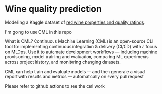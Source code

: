 # Wine quality prediction
Modelling a Kaggle dataset of [red wine properties and quality ratings](https://www.kaggle.com/uciml/red-wine-quality-cortez-et-al-2009). 

I'm going to use CML in this repo

What is CML? Continuous Machine Learning (CML) is an open-source CLI tool for implementing continuous integration & delivery (CI/CD) with a focus on MLOps. Use it to automate development workflows — including machine provisioning, model training and evaluation, comparing ML experiments across project history, and monitoring changing datasets.

CML can help train and evaluate models — and then generate a visual report with results and metrics — automatically on every pull request.

Please refer to github actions to see the cml work
